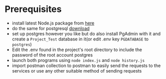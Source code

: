 # Prerequisites
* install latest Node.js package from [here](https://nodejs.org/en/download/current)
* do the same for postgresql [download](https://www.postgresql.org/download/)
* set up postgres however you like but do also install PgAdmin with it and create a `Project_Test` database in it(or edit .env key `PGDATABASE` to `postgres`)
* Edit the .env found in the project's root directory to include the password of the root account postgres
* launch both programs using `node index.js` and `node history.js`
* import postman collection to postman to easily send the requests to the services or use any other suitable method of sending requests